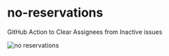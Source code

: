 # no-reservations
GitHub Action to Clear Assignees from Inactive issues

![no reservations](https://media.giphy.com/media/fVaY5k9J2olF4sKa1J/giphy-downsized.gif)
